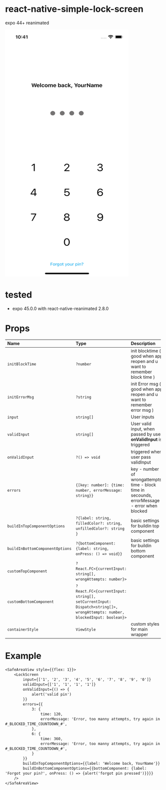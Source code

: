 # react-native-simple-lock-screen

expo 44+
reanimated 

<img src="react-native-simple-lock-screen.gif" width="400" height="800" >

# tested
- expo 45.0.0 with react-native-reanimated 2.8.0

# Props

| Name             | Type                            |Description    |
| :--------------- | :------------------------------ | :------- |
| `initBlockTime`   | `?number`          | init blocktime ( good when app reopen and u want to remember block time ) |
| `initErrorMsg`   | `?string`          | init Error msg ( good when app reopen and u want to remember error msg ) |
| `input`   | `string[]`               | User inputs |
| `validInput`   | `string[]`          | User valid input, when passed by user **onValidInput** is triggered |
| `onValidInput`   | `?() => void`          | triggered when user pass validInput |
| `errors`   | `{[key: number]: {time: number, errorMessage: string}}`          | key - number of wrongattempts, time - block time in secounds, errorMessage - error when blocked |
| `buildInTopComponentOptions`   | `?{label: string, filledColor?: string, unfilledColor?: string }`          | basic settings for buildin top component |
| `buildInBottomComponentOptions`   | `?{bottomComponent: {label: string, onPress: () => void}}`          | basic settings for buildin bottom component |
| `customTopComponent`   | `?React.FC<{currentInput: string[], wrongAttempts: number}>`          |  |
| `customBottomComponent`   | `?React.FC<{currentInput: string[], setCurrentInput: Dispatch<string[]>, wrongAttempts: number, blockedInput: boolean}>`          |  |
| `containerStyle`   | `ViewStyle`          | custom styles for main wrapper |


# Example
```tsx
<SafeAreaView style={{flex: 1}}>
    <LockScreen
        input={['1', '2', '3', '4', '5', '6', '7', '8', '9', '0']}
        validInput={['1', '1', '1', '1']}
        onValidInput={() => {
            alert('valid pin')
        }}
        errors={{
            3: {
                time: 120,
                errorMessage: 'Error, too manny attempts, try again in #_BLOCKED_TIME_COUNTDOWN_#',
            },
            6: {
                time: 360,
                errorMessage: 'Error, too manny attempts, try again in #_BLOCKED_TIME_COUNTDOWN_#',
            }
        }}
        buildInTopComponentOptions={{label: 'Welcome back, YourName'}}
        buildInBottomComponentOptions={{bottomComponent: {label: 'Forgot your pin?', onPress: () => {alert('forgot pin pressed')}}}}
    />
</SafeAreaView>
```
